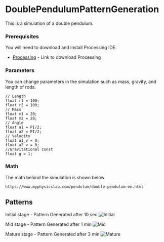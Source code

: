# DoublePendulumPatternGeneration

This is a simulation of a double pendulum.


### Prerequisites

You will need to download and install Processing IDE.
* [Processing](https://processing.org/download/) - Link to download Processing


### Parameters

You can change parameters in the simulation such as mass, gravity, and length of rods. 

```
// Length
float r1 = 100;
float r2 = 100;
// Mass
float m1 = 20;
float m2 = 20;
// Angle 
float a1 = PI/2;
float a2 = PI/2;
// Velocity
float a1_v = 0;
float a2_v = 0;
//Gravitational const
float g = 1;
```

### Math 

The math behind the simulation is shown below.
```
https://www.myphysicslab.com/pendulum/double-pendulum-en.html
```



## Patterns

Initial stage - Pattern Generated after 10 sec
![Initial](https://raw.githubusercontent.com/neelkanthjdabhi/DoublePendulumPatternGeneration/master/PStart.JPG)


Mid stage - Pattern Generated after 1 min
![Mid](https://raw.githubusercontent.com/neelkanthjdabhi/DoublePendulumPatternGeneration/master/PMid.JPG)


Mature stage -  Pattern Generated after 3 min
![Mature](https://github.com/neelkanthjdabhi/DoublePendulumPatternGeneration/blob/master/PEnds.JPG?raw=true)
